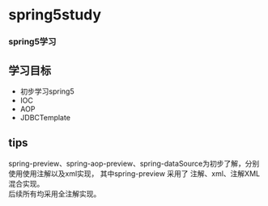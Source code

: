 # spring5study
### spring5学习

## 学习目标
- 初步学习spring5
- IOC
- AOP
- JDBCTemplate

## tips 
spring-preview、spring-aop-preview、spring-dataSource为初步了解，分别使用使用注解以及xml实现，
其中spring-preview 采用了 注解、xml、注解XML混合实现。
<br>
后续所有均采用全注解实现。